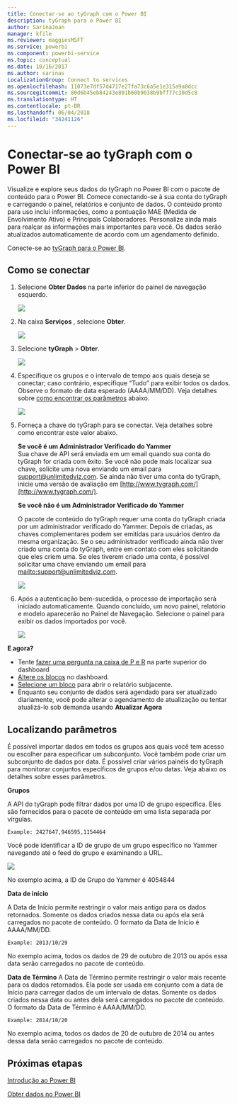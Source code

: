 ```yaml
---
title: Conectar-se ao tyGraph com o Power BI
description: tyGraph para o Power BI
author: SarinaJoan
manager: kfile
ms.reviewer: maggiesMSFT
ms.service: powerbi
ms.component: powerbi-service
ms.topic: conceptual
ms.date: 10/16/2017
ms.author: sarinas
LocalizationGroup: Connect to services
ms.openlocfilehash: 11073e7df57d4717e27fa73c6a5e1e315a9a8dcc
ms.sourcegitcommit: 80d6b45eb84243e801b60b9038b9bff77c30d5c8
ms.translationtype: HT
ms.contentlocale: pt-BR
ms.lasthandoff: 06/04/2018
ms.locfileid: "34241126"
---
```

# <a name="connect-to-tygraph--with-power-bi"></a>Conectar-se ao tyGraph com o Power BI
Visualize e explore seus dados do tyGraph no Power BI com o pacote de conteúdo para o Power BI. Comece conectando-se à sua conta do tyGraph e carregando o painel, relatórios e conjunto de dados. O conteúdo pronto para uso inclui informações, como a pontuação MAE (Medida de Envolvimento Ativo) e Principais Colaboradores. Personalize ainda mais para realçar as informações mais importantes para você.  Os dados serão atualizados automaticamente de acordo com um agendamento definido.

Conecte-se ao [tyGraph para o Power BI](https://app.powerbi.com/getdata/services/tygraph).

## <a name="how-to-connect"></a>Como se conectar
1. Selecione **Obter Dados** na parte inferior do painel de navegação esquerdo.
   
   ![](media/service-connect-to-tygraph/getdata.png)
2. Na caixa **Serviços** , selecione **Obter**.
   
   ![](media/service-connect-to-tygraph/services.png)
3. Selecione **tyGraph** \> **Obter**.
   
   ![](media/service-connect-to-tygraph/tygraph.png)
4. Especifique os grupos e o intervalo de tempo aos quais deseja se conectar; caso contrário, especifique “Tudo” para exibir todos os dados. Observe o formato de data esperado (AAAA/MM/DD). Veja detalhes sobre [como encontrar os parâmetros](#FindingParams) abaixo.
   
   ![](media/service-connect-to-tygraph/parameters.png)
5. Forneça a chave do tyGraph para se conectar. Veja detalhes sobre como encontrar este valor abaixo.
   
    **Se você é um Administrador Verificado do Yammer**  
    Sua chave de API será enviada em um email quando sua conta do tyGraph for criada com êxito. Se você não pode mais localizar sua chave, solicite uma nova enviando um email para support@unlimitedviz.com. Se ainda não tiver uma conta do tyGraph, inicie uma versão de avaliação em [http://www.tygraph.com/](http://www.tygraph.com/). 
   
    **Se você não é um Administrador Verificado do Yammer**
   
    O pacote de conteúdo do tyGraph requer uma conta do tyGraph criada por um administrador verificado do Yammer. Depois de criadas, as chaves complementares podem ser emitidas para usuários dentro da mesma organização. Se o seu administrador verificado ainda não tiver criado uma conta do tyGraph, entre em contato com eles solicitando que eles criem uma. Se eles tiverem criado uma conta, é possível solicitar uma chave enviando um email para <mailto:support@unlimitedviz.com>.
   
    ![](media/service-connect-to-tygraph/creds.png)
6. Após a autenticação bem-sucedida, o processo de importação será iniciado automaticamente. Quando concluído, um novo painel, relatório e modelo aparecerão no Painel de Navegação. Selecione o painel para exibir os dados importados por você.
   
    ![](media/service-connect-to-tygraph/dashboard.png)

**E agora?**

* Tente [fazer uma pergunta na caixa de P e R](power-bi-q-and-a.md) na parte superior do dashboard
* [Altere os blocos](service-dashboard-edit-tile.md) no dashboard.
* [Selecione um bloco](service-dashboard-tiles.md) para abrir o relatório subjacente.
* Enquanto seu conjunto de dados será agendado para ser atualizado diariamente, você pode alterar o agendamento de atualização ou tentar atualizá-lo sob demanda usando **Atualizar Agora**

<a name="FindingParams"></a>

## <a name="finding-parameters"></a>Localizando parâmetros
É possível importar dados em todos os grupos aos quais você tem acesso ou escolher para especificar um subconjunto. Você também pode criar um subconjunto de dados por data. É possível criar vários painéis do tyGraph para monitorar conjuntos específicos de grupos e/ou datas. Veja abaixo os detalhes sobre esses parâmetros.

**Grupos**

A API do tyGraph pode filtrar dados por uma ID de grupo específica. Eles são fornecidos para o pacote de conteúdo em uma lista separada por vírgulas. 

    Example: 2427647,946595,1154464


Você pode identificar a ID de grupo de um grupo específico no Yammer navegando até o feed do grupo e examinando a URL.

![](media/service-connect-to-tygraph/yammer.png)

No exemplo acima, a ID de Grupo do Yammer é 4054844

**Data de início**

A Data de Início permite restringir o valor mais antigo para os dados retornados. Somente os dados criados nessa data ou após ela será carregados no pacote de conteúdo. O formato da Data de Início é AAAA/MM/DD. 

    Example: 2013/10/29

No exemplo acima, todos os dados de 29 de outubro de 2013 ou após essa data serão carregados no pacote de conteúdo. 

**Data de Término** A Data de Término permite restringir o valor mais recente para os dados retornados. Ela pode ser usada em conjunto com a data de Início para carregar dados de um intervalo de datas. Somente os dados criados nessa data ou antes dela será carregados no pacote de conteúdo. O formato da Data de Término é AAAA/MM/DD. 

    Example: 2014/10/20

No exemplo acima, todos os dados de 20 de outubro de 2014 ou antes dessa data serão carregados no pacote de conteúdo. 

## <a name="next-steps"></a>Próximas etapas
[Introdução ao Power BI](service-get-started.md)

[Obter dados no Power BI](service-get-data.md)

